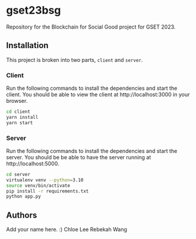 # gset23bsg
Repository for the Blockchain for Social Good project for GSET 2023.

## Installation
This project is broken into two parts, `client` and `server`.

### Client
Run the following commands to install the dependencies and start the client. You should be able to view the client at http://localhost:3000 in your browser.

```bash
cd client
yarn install
yarn start
```

### Server
Run the following commands to install the dependencies and start the server. You should be be able to have the server running at http://localhost:5000.

```bash
cd server
virtualenv venv --python=3.10
source venv/bin/activate
pip install -r requirements.txt
python app.py
```

## Authors
Add your name here. :)
Chloe Lee
Rebekah Wang
